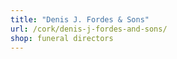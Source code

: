 ```yaml
---
title: "Denis J. Fordes & Sons"
url: /cork/denis-j-fordes-and-sons/
shop: funeral directors
---
```

